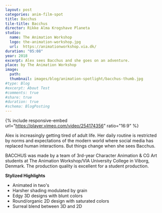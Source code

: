 ```yaml
---
layout: post
categories: anim-film-spot
title: Bacchus
tile-title: Bacchus
director: Rikke Alma Krogshave Planeta
studio:
  name: The Animation Workshop
  logo: the-animation-workshop.jpg
  url:  https://animationworkshop.via.dk/
duration: "05:08"
year: 2018
excerpt: Alex sees Bacchus and she goes on an adventure.
place: by The Animation Workshop
image:
  path:
  thumbnail: images/blog/animation-spotlight/bacchus-thumb.jpg
#type: Blog
#excerpt: About Test
#comments: true
#share: true
#duration: true
#schema: BlogPosting
---
```



{% include responsive-embed url="https://player.vimeo.com/video/254174356" ratio="16:9" %}

Alex is increasingly getting tired of adult life. Her daily routine is restricted by norms and expectations of the modern world where social media has replaced human interactions. But things change when she sees Bacchus.

BACCHUS was made by a team of 3rd-year Character Animation & CG Art students at The Animation Workshop/VIA University College in Viborg, Denmark. The production quality is excellent for a student production.

**Stylized Highlights**
* Animated in two's
* Harsher shading modulated by grain
* Edgy 3D designs with blunt colors
* Round/organic 2D design with saturated colors
* Surreal blend between 3D and 2D
